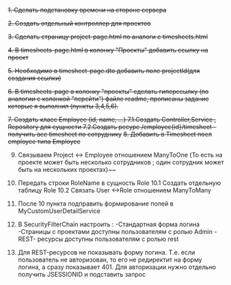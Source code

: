 ~~1. Сделать подстановку времени на стороне сервера~~

~~2. Создать отдельный контроллер для проектов~~

~~3. Сделать страницу project-page.html по аналоги с timesheets.html~~

~~4. В timesheets-page.html в колонку "Проекты" добавить ссылку на проект~~

~~5. Необходимо в timesheet-page.dto добавить поле projectId(для создания ссылки)~~

~~6. В timesheets-page в колонку "проекты" сделать гиперссылку (по аналогии с колонкой "перейти")
файле readme, прописаны задание которые я выполнил (пункты 3,4,5,6).~~

~~7. Создать класс Employee (id, name, ...)
   7.1.Создать Controller,Service , Repository для сущности
   7.2.Создать ресурс /employee{id}/timesheet - получить все timesheet по сотруднику~~
~~8. Добавить в Timesheet поел employee типа Employee~~

9. Связываем Project <-> Employee отношением ManyToOne
   (То есть на проекте может быть несколько сотрудников ;
   один сотрудник может быть на нескольких проектах)~~

10. Передать строки RoleName в сущность Role
  10.1 Создать отдельную таблицу Role
  10.2 Связать User <->Role отношением ManyToMany
11. После 10 пункта подправить формирование полей в MyCustomUserDetailService
12. В SecurityFilterChain настроить :
  -Стандартная форма логина
  -Страницы с проектами доступны пользователям с ролью Admin
  -REST- ресурсы доступны пользователям с ролью rest
13. Для REST-ресурсов не показывать форму логина.
Т.е. если пользователь не авторизован, то его не редиректит на форму логина,
а сразу показывает 401. Для авторизации нужно отдельно получить JSESSIONID и подставить запрос 